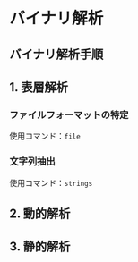 # バイナリ解析
## バイナリ解析手順
## 1. 表層解析
### ファイルフォーマットの特定
使用コマンド：`file`
### 文字列抽出
使用コマンド：`strings`

## 2. 動的解析

## 3. 静的解析